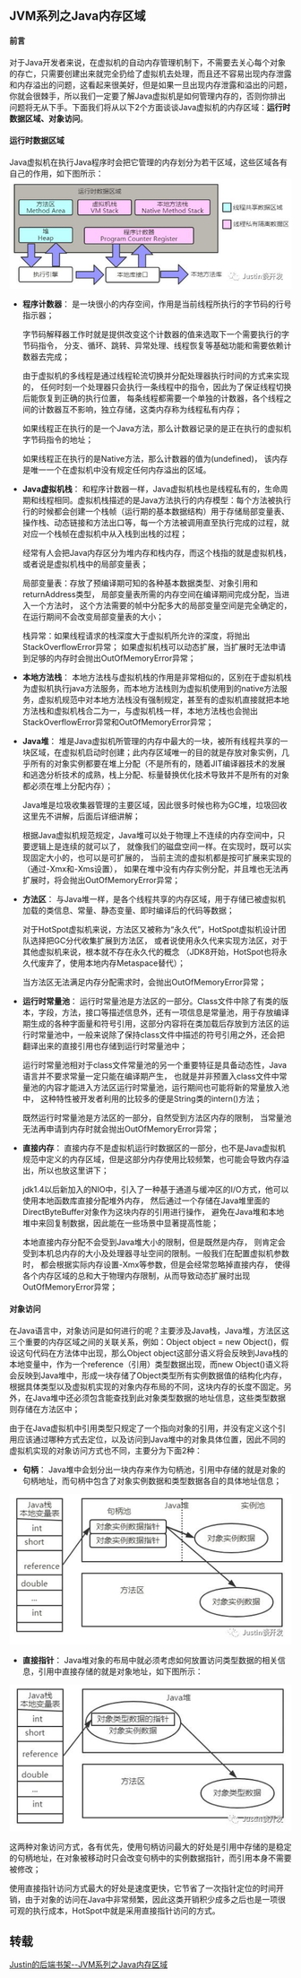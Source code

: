 ## JVM系列之Java内存区域

#### 前言
对于Java开发者来说，在虚拟机的自动内存管理机制下，不需要去关心每个对象的存亡，只需要创建出来就完全扔给了虚拟机去处理，而且还不容易出现内存泄露和内存溢出的问题，这看起来很美好，但是如果一旦出现内存泄露和溢出的问题，你就会很棘手，所以我们一定要了解Java虚拟机是如何管理内存的，否则你排出问题将无从下手。下面我们将从以下2个方面谈谈Java虚拟机的内存区域：**运行时数据区域、对象访问**。

#### 运行时数据区域
Java虚拟机在执行Java程序时会把它管理的内存划分为若干区域，这些区域各有自己的作用，如下图所示：
![](images/jvm-memory-area.jpg)

- **程序计数器**： 是一块很小的内存空间，作用是当前线程所执行的字节码的行号指示器；
	
	
	字节码解释器工作时就是提供改变这个计数器的值来选取下一个需要执行的字节码指令，
	分支、循环、跳转、异常处理、线程恢复等基础功能和需要依赖计数器去完成；
			
	由于虚拟机的多线程是通过线程轮流切换并分配处理器执行时间的方式来实现的，
	任何时刻一个处理器只会执行一条线程中的指令，因此为了保证线程切换后能恢复到正确的执行位置，
	每条线程都需要一个单独的计数器，各个线程之间的计数器互不影响，独立存储，这类内存称为线程私有内存；
	
	如果线程正在执行的是一个Java方法，那么计数器记录的是正在执行的虚拟机字节码指令的地址；
	
	如果线程正在执行的是Native方法，那么计数器的值为(undefined)，
	该内存是唯一一个在虚拟机中没有规定任何内存溢出的区域。

- **Java虚拟机栈**： 和程序计数器一样，Java虚拟机栈也是线程私有的，生命周期和线程相同。虚拟机栈描述的是Java方法执行的内存模型：每个方法被执行行的时候都会创建一个栈帧（运行期的基本数据结构）用于存储局部变量表、操作栈、动态链接和方法出口等，每一个方法被调用直至执行完成的过程，就对应一个栈帧在虚拟机中从入栈到出栈的过程；


	经常有人会把Java内存区分为堆内存和栈内存，而这个栈指的就是虚拟机栈，或者说是虚拟机栈中的局部变量表；

	局部变量表：存放了预编译期可知的各种基本数据类型、对象引用和returnAddress类型，
	局部变量表所需的内存空间在编译期间完成分配，当进入一个方法时，
	这个方法需要的帧中分配多大的局部变量空间是完全确定的，在运行期间不会改变局部变量表的大小；

	栈异常：如果线程请求的栈深度大于虚拟机所允许的深度，将抛出StackOverflowError异常；
	如果虚拟机栈可以动态扩展，当扩展时无法申请到足够的内存时会抛出OutOfMemoryError异常；

- **本地方法栈**： 本地方法栈与虚拟机栈的作用是非常相似的，区别在于虚拟机栈为虚拟机执行java方法服务，而本地方法栈则为虚拟机使用到的native方法服务，虚拟机规范中对本地方法栈没有强制规定，甚至有的虚拟机直接就把本地方法栈和虚拟机栈合二为一，与虚拟机栈一样，本地方法栈也会抛出StackOverflowError异常和OutOfMemoryError异常；

- **Java堆**： 堆是Java虚拟机所管理的内存中最大的一块，被所有线程共享的一块区域，在虚拟机启动时创建；此内存区域唯一的目的就是存放对象实例，几乎所有的对象实例都要在堆上分配（不是所有的，随着JIT编译器技术的发展和逃逸分析技术的成熟，栈上分配、标量替换优化技术导致并不是所有的对象都必须在堆上分配内存）；

	
	Java堆是垃圾收集器管理的主要区域，因此很多时候也称为GC堆，垃圾回收这里先不讲解，后面后详细讲解；

	根据Java虚拟机规范规定，Java堆可以处于物理上不连续的内存空间中，只要逻辑上是连续的就可以了，
	就像我们的磁盘空间一样。在实现时，既可以实现固定大小的，也可以是可扩展的，
	当前主流的虚拟机都是按可扩展来实现的（通过-Xmx和-Xms设置），
	如果在堆中没有内存实例分配，并且堆也无法再扩展时，将会抛出OutOfMemoryError异常；

- **方法区**： 与Java堆一样，是各个线程共享的内存区域，用于存储已被虚拟机加载的类信息、常量、静态变量、即时编译后的代码等数据；

		
	对于HotSpot虚拟机来说，方法区又被称为“永久代”，HotSpot虚拟机设计团队选择把GC分代收集扩展到方法区，
	或者说使用永久代来实现方法区，对于其他虚拟机来说，根本就不存在永久代的概念
	（JDK8开始，HotSpot也将永久代废弃了，使用本地内存Metaspace替代）；

	当方法区无法满足内存分配需求时，会抛出OutOfMemoryError异常；

- **运行时常量池**： 运行时常量池是方法区的一部分。Class文件中除了有类的版本，字段，方法，接口等描述信息外，还有一项信息是常量池，用于存放编译期生成的各种字面量和符号引用，这部分内容将在类加载后存放到方法区的运行时常量池中，一般来说除了保持class文件中描述的符号引用之外，还会把翻译出来的直接引用也存储到运行时常量池中；

	
	运行时常量池相对于class文件常量池的另一个重要特征是具备动态性，Java语言并不要求常量一定只能在编译期产生，
	也就是并非预置入class文件中常量池的内容才能进入方法区运行时常量池，运行期间也可能将新的常量放入池中，
	这种特性被开发者利用的比较多的便是String类的intern()方法；

	既然运行时常量池是方法区的一部分，自然受到方法区内存的限制，
	当常量池无法再申请到内存时就会抛出OutOfMemoryError异常；

- **直接内存**： 直接内存不是虚拟机运行时数据区的一部分，也不是Java虚拟机规范中定义的内存区域，但是这部分内存使用比较频繁，也可能会导致内存溢出，所以也放这里讲下；

	
	jdk1.4以后新加入的NIO中，引入了一种基于通道与缓冲区的I/O方式，他可以使用本地函数库直接分配堆外内存，
	然后通过一个存储在Java堆里面的DirectByteBuffer对象作为这块内存的引用进行操作，
	避免在Java堆和本地堆中来回复制数据，因此能在一些场景中显著提高性能；

	本地直接内存分配不会受到Java堆大小的限制，但是既然是内存，
	则肯定会受到本机总内存的大小及处理器寻址空间的限制。一般我们在配置虚拟机参数时，
	都会根据实际内存设置-Xmx等参数，但是会经常忽略掉直接内存，
	使得各个内存区域的总和大于物理内存限制，从而导致动态扩展时出现OutOfMemoryError异常；

#### 对象访问
在Java语言中，对象访问是如何进行的呢？主要涉及Java栈，Java堆，方法区这三个重要的内存区域之间的关联关系，例如：Object object = new Object()，假设这句代码在方法体中出现，那么Object object这部分语义将会反映到Java栈的本地变量中，作为一个reference（引用）类型数据出现，而new Object()语义将会反映到Java堆中，形成一块存储了Object类型所有实例数据值的结构化内存，根据具体类型以及虚拟机实现的对象内存布局的不同，这块内存的长度不固定。另外，在Java堆中还必须包含能查找到此对象类型数据的地址信息，这些类型数据则存储在方法区中；

由于在Java虚拟机中引用类型只规定了一个指向对象的引用，并没有定义这个引用应该通过哪种方式去定位，以及访问到Java堆中的对象具体位置，因此不同的虚拟机实现的对象访问方式也不同，主要分为下面2种：

- **句柄**： Java堆中会划分出一块内存来作为句柄池，引用中存储的就是对象的句柄地址，而句柄中包含了对象实例数据和类型数据各自的具体地址信息；

![](images/jvm-object-access.jpg)

- **直接指针**： Java堆对象的布局中就必须考虑如何放置访问类型数据的相关信息，引用中直接存储的就是对象地址，如下图所示：

![](images/jvm-object-access-2.jpg)

这两种对象访问方式，各有优先，使用句柄访问最大的好处是引用中存储的是稳定的句柄地址，在对象被移动时只会改变句柄中的实例数据指针，而引用本身不需要被修改；

使用直接指针访问方式最大的好处是速度更快，它节省了一次指针定位的时间开销，由于对象的访问在Java中非常频繁，因此这类开销积少成多之后也是一项很可观的执行成本，HotSpot中就是采用直接指针访问的方式。

## 转载
[Justin的后端书架--JVM系列之Java内存区域](https://mp.weixin.qq.com/s/PcbKhhqFRbvPtlxhpgXODA)